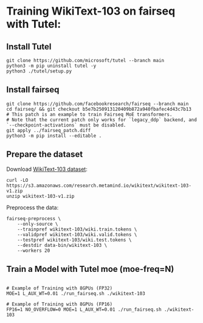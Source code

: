 # Training WikiText-103 on fairseq with Tutel:
## Install Tutel
```shell
git clone https://github.com/microsoft/tutel --branch main
python3 -m pip uninstall tutel -y
python3 ./tutel/setup.py
```

## Install fairseq
```shell
git clone https://github.com/facebookresearch/fairseq --branch main
cd fairseq/ && git checkout b5e7b250913120409b872a940fbafec4d43c7b13
# This patch is an example to train Fairseq MoE transformers.
# Note that the current patch only works for `legacy_ddp` backend, and `--checkpoint-activations` must be disabled.
git apply ../fairseq_patch.diff
python3 -m pip install --editable .
```

## Prepare the dataset
Download [WikiText-103 dataset](https://www.salesforce.com/products/einstein/ai-research/the-wikitext-dependency-language-modeling-dataset/):
```shell
curl -LO https://s3.amazonaws.com/research.metamind.io/wikitext/wikitext-103-v1.zip
unzip wikitext-103-v1.zip
```
Preprocess the data:
```shell
fairseq-preprocess \
    --only-source \
    --trainpref wikitext-103/wiki.train.tokens \
    --validpref wikitext-103/wiki.valid.tokens \
    --testpref wikitext-103/wiki.test.tokens \
    --destdir data-bin/wikitext-103 \
    --workers 20
```

## Train a Model with Tutel moe (moe-freq=N)
```shell

# Example of Training with 8GPUs (FP32)
MOE=1 L_AUX_WT=0.01 ./run_fairseq.sh ./wikitext-103

# Example of Training with 8GPUs (FP16)
FP16=1 NO_OVERFLOW=0 MOE=1 L_AUX_WT=0.01 ./run_fairseq.sh ./wikitext-103

```